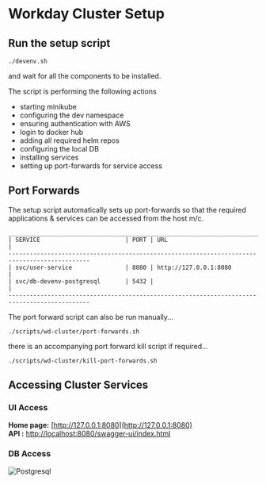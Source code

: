 # Workday Cluster Setup

## Run the setup script

```shell
./devenv.sh
```

and wait for all the components to be installed.

The script is performing the following actions

- starting minikube
- configuring the dev namespace
- ensuring authentication with AWS
- login to docker hub
- adding all required helm repos
- configuring the local DB
- installing services
- setting up port-forwards for service access

## Port Forwards

The setup script automatically sets up port-forwards so that the required applications & services can be accessed from the host m/c.

```shell
_____________________________________________________________________________________________
| SERVICE                        | PORT | URL                                                |
---------------------------------------------------------------------------------------------
| svc/user-service               | 8080 | http://127.0.0.1:8080                              |
| svc/db-devenv-postgresql       | 5432 |                                                    |
---------------------------------------------------------------------------------------------
```

The port forward script can also be run manually...

```shell
./scripts/wd-cluster/port-forwards.sh
```

there is an accompanying port forward kill script if required...

```shell
./scripts/wd-cluster/kill-port-forwards.sh
```

## Accessing Cluster Services


### UI Access

**Home page:** [http://127.0.0.1:8080](http://127.0.0.1:8080)  
**API      :** [http://localhost:8080/swagger-ui/index.html](http://127.0.0.1:8080)

### DB Access

![Postgresql](../images/pgadmin.jpg)


